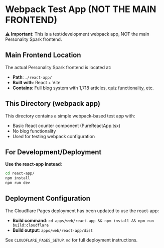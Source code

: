 # Webpack Test App (NOT THE MAIN FRONTEND)

⚠️ **Important**: This is a test/development webpack app, NOT the main Personality Spark frontend.

## Main Frontend Location

The actual Personality Spark frontend is located at:
- **Path**: `./react-app/`
- **Built with**: React + Vite
- **Contains**: Full blog system with 1,718 articles, quiz functionality, etc.

## This Directory (webpack app)

This directory contains a simple webpack-based test app with:
- Basic React counter component (PureReactApp.tsx)
- No blog functionality
- Used for testing webpack configuration

## For Development/Deployment

**Use the react-app instead**:
```bash
cd react-app/
npm install
npm run dev
```

## Deployment Configuration

The Cloudflare Pages deployment has been updated to use the react-app:
- **Build command**: `cd apps/web/react-app && npm install && npm run build:cloudflare`
- **Build output**: `apps/web/react-app/dist`

See `CLOUDFLARE_PAGES_SETUP.md` for full deployment instructions.